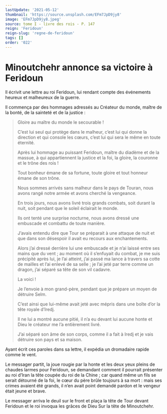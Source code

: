 ```yaml
---
lastUpdate: '2021-05-12'
thumbnail: 'https://source.unsplash.com/EFm7JpD9jy8'
image: 'EFm7JpD9jy8.jpeg'
source: tome I - livre des rois - P. 147
reign: 'Feridoun'
reign-slug: 'regne-de-feridoun'
tags: []
order: '022'
---
```


# Minoutchehr annonce sa victoire à Feridoun

Il écrivit une lettre au roi Feridoun, lui rendant compte des événements heureux et malheureux de la guerre.

Il commença par des hommages adressés au Créateur du monde, maître de la bonté, de la sainteté et de la justice :

> Gloire au maître du monde le secourable !
>
> C’est lui seul qui protège dans le malheur, c’est lui qui donne la direction et qui console les cœurs, c’est lui qui sera le même en toute éternité.
>
> Après lui hommage au puissant Feridoun, maître du diadème et de la massue, à qui appartiennent la justice et la foi, la gloire, la couronne et le trône des rois !
>
> Tout bonheur émane de sa fortune, toute gloire et tout honneur émane de son trône.
>
> Nous sommes arrivés sans malheur dans le pays de Touran, nous avons rangé notre armée et avons cherché la vengeance.
>
> En trois jours, nous avons livré trois grands combats, soit durant la nuit, soit pendant que le soleil éclairait le monde.
>
> Ils ont tenté une surprise nocturne, nous avons dressé une embuscade et combattu de toute manière.
>
> J’avais entendu dire que Tour se préparait à une attaque de nuit et que dans son désespoir il avait eu recours aux enchantements.
>
> Alors j’ai dressé derrière lui une embuscade et je n’ai laissé entre ses mains que du vent ; au moment où il s’enfuyait du combat, je me suis précipité après lui, je l’ai atteint, j’ai passé ma lance à travers sa cotte de mailles et l’ai enlevé de sa selle ; je l’ai jeté par terre comme un dragon, j’ai séparé sa tête de son vil cadavre.
>
> La voici !
>
> Je l’envoie à mon grand-père, pendant que je prépare un moyen de détruire Selm.
>
> C’est ainsi que lui-même avait jeté avec mépris dans une boîte d’or la tête royale d’Iredj.
>
> Il ne lui a montré aucune pitié, il n’a eu devant lui aucune honte et Dieu le créateur me l’a entièrement livré.
>
> J’ai séparé son âme de son corps, comme il a fait à Iredj et je vais détruire son pays et sa maison.

Ayant écrit ces paroles dans sa lettre, il expédia un dromadaire rapide comme le vent.

Le messager partit, la joue rougie par la honte et les deux yeux pleins de chaudes larmes pour Feridoun, se demandant comment il pourrait présenter au roi d’Iran la tête coupée du roi de la Chine ; car quand même un fils se serait détourné de la foi, le cœur du père brûle toujours à sa mort : mais ses crimes avaient été grands, il n’en avait point demandé pardon et le vengeur était jeune et brave.

Le messager arriva le deuil sur le front et plaça la tête de Tour devant Feridoun et le roi invoqua les grâces de Dieu Sur la tête de Minoutchehr.
